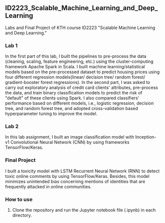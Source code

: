 ## ID2223_Scalable_Machine_Learning_and_Deep_Learning
Labs and Final Project of KTH course ID2223 "Scalable Machine Learning and Deep Learning."

### Lab 1
In the first part of this lab, I built the pipelines to pre-process the data (cleaning, scaling, feature engineering, etc.) using the cluster-computing framework Apache Spark in Scala. I built machine learning/statistical models based on the pre-processed dataset to predict housing prices using four different regression models(linear/ decision tree/ random forest/ gradient-booster forest regressions). In the second part, I was asked to carry out exploratory analysis of credit card clients' attributes, pre-process the data,  and train binary classification models to predict the risk of "default" of these clients using Spark. I also compared classifiers' performance based on different models, i.e., logistic regression, decision tree, and random forest tree, and adopted cross-validation based hyperparameter tuning to improve the model.
  
### Lab 2
In this lab assignment, I built an image classification model with Inception-v1 Convolutional Neural Network (CNN) by using frameworks TensorFlow/Keras.  
  
### Final Project
I built a toxicity model with LSTM Recurrent Neural Network (RNN) to detect toxic online comments by using TensorFlow/Keras. Besides, this model minimizes unintended bias concerning mentions of identities that are frequently attacked in online communities.

### How to use
1. Clone the repository and run the Jupyter notebook file (.ipynb) in each directory.
